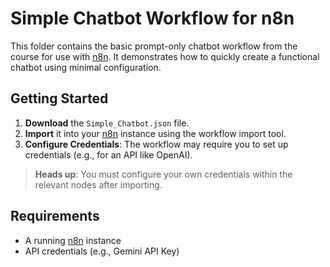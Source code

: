# Simple Chatbot Workflow for n8n

This folder contains the basic prompt-only chatbot workflow from the course for use with [n8n](https://n8n.io/). It demonstrates how to quickly create a functional chatbot using minimal configuration.

## Getting Started

1. **Download** the `Simple_Chatbot.json` file.
2. **Import** it into your [n8n](https://n8n.io/) instance using the workflow import tool.
3. **Configure Credentials**: The workflow may require you to set up credentials (e.g., for an API like OpenAI).

> **Heads up**: You must configure your own credentials within the relevant nodes after importing.

## Requirements

* A running [n8n](https://n8n.io/) instance
* API credentials (e.g., Gemini API Key)
